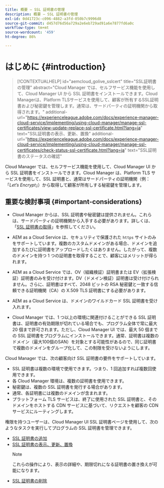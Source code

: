 ```yaml
---
title: 概要 — SSL 証明書の管理
description: 概要 — SSL 証明書の管理
exl-id: 0d41723c-c096-4882-a3fd-050b7c9996d8
source-git-commit: d457d76d56a729a2e6eb729ad91a6e7877fd6a0c
workflow-type: tm+mt
source-wordcount: '459'
ht-degree: 86%

---
```


# はじめに {#introduction}

>[!CONTEXTUALHELP]
>id="aemcloud_golive_sslcert"
>title="SSL証明書の管理"
>abstract="Cloud Manager では、セルフサービス機能を使用して、Cloud Manager UI から SSL 証明書をインストールできます。Cloud Managerは、Platform TLSサービスを使用して、顧客が所有するSSL証明書および秘密鍵を管理します。通常は、サードパーティの証明機関から取得されます。"
>additional-url="https://experienceleague.adobe.com/docs/experience-manager-cloud-service/implementing/using-cloud-manager/manage-ssl-certificates/view-update-replace-ssl-certificate.html?lang=ja" text="SSL証明書の表示、更新、置換"
>additional-url="https://experienceleague.adobe.com/docs/experience-manager-cloud-service/implementing/using-cloud-manager/manage-ssl-certificates/check-status-ssl-certificate.html?lang=ja" text="SSL証明書のステータスの確認"


Cloud Manager では、セルフサービス機能を使用して、Cloud Manager UI から SSL 証明書をインストールできます。Cloud Manager は、Platform TLS サービスを使用して、SSL 証明書と、通常はサードパーティの証明機関（例：「*Let’s Encrypt*」）から取得して顧客が所有しする秘密鍵を管理します。

## 重要な検討事項 {#important-considerations}

* Cloud Manager からは、SSL 証明書や秘密鍵は提供されません。これらは、サードパーティの証明機関から入手する必要があります。詳しくは、「[SSL 証明書の取得](/help/implementing/cloud-manager/managing-ssl-certifications/get-ssl-certificate.md)」を参照してください。

* AEM as a Cloud Service は、セキュリティで保護された `https` サイトのみをサポートしています。複数のカスタムドメインがある場合、ドメインを追加するたびに証明書をアップロードしたくはありません。したがって、複数のドメインを持つ 1 つの証明書を取得することで、顧客にはメリットが得られます。

* AEM as a Cloud Service では、OV（組織検証）証明書または EV（拡張検証）証明書のみを受け付けます。DV（ドメイン検証）証明書は受け付けられません。さらに、証明書はすべて、2048 ビットの RSA 秘密鍵と一致する信頼できる証明機関（CA）の X.509 TLS 証明書にする必要があります。

* AEM as a Cloud Service は、ドメインのワイルドカード SSL 証明書を受け入れます。

* Cloud Manager では、1 つ以上の環境に関連付けることができる SSL 証明書は、証明書の有効期限が切れている場合でも、プログラム全体で常に最大 20 個まで許可されます。ただし、Cloud Manager UI では、最大 50 個までの SSL 証明書をプログラムにインストールできます。通常、証明書は複数のドメイン（最大100個のSAN）を対象とする可能性があるので、同じ証明書で複数のドメインをグループ化して、この制限を受けないようにします。

Cloud Manager では、次の顧客向け SSL 証明書の要件をサポートしています。

* SSL 証明書は複数の環境で使用できます。つまり、1 回追加すれば複数回使用できます。
* 各 Cloud Manager 環境は、複数の証明書を使用できます。
* 秘密鍵は、複数の SSL 証明書を発行する場合があります。
* 通常、各証明書には複数のドメインが含まれます。 
* プラットフォーム TLS サービスは、終了に使用された SSL 証明書と、そのドメインをホストする CDN サービスに基づいて、リクエストを顧客の CDN サービスにルーティングします。

権限を持つユーザーは、Cloud Manager UI SSL 証明書ページを使用して、次のようなタスクを実行してプログラムの SSL 証明書を管理できます。

* [SSL 証明書の追加](/help/implementing/cloud-manager/managing-ssl-certifications/add-ssl-certificate.md)
* [SSL 証明書の表示、更新、置換](/help/implementing/cloud-manager/managing-ssl-certifications/view-update-replace-ssl-certificate.md)
   >[!NOTE]
   >これらの操作により、表示の詳細や、期限切れになる証明書の置き換えが可能になります。
* [SSL 証明書の削除](/help/implementing/cloud-manager/managing-ssl-certifications/delete-ssl-certificate.md)

